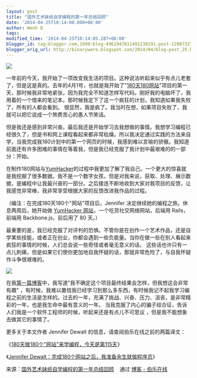 ```yaml
---
layout: post
title: "国外艺术妹纸自学编程的第一年总结回顾"
date: '2014-04-25T10:14:00.000+08:00'
author: Wenh Q
tags:
modified_time: '2014-04-25T10:14:05.287+08:00'
blogger_id: tag:blogger.com,1999:blog-4961947611491238191.post-129873278964200730
blogger_orig_url: http://binaryware.blogspot.com/2014/04/blog-post_25.html
---
```


![](https://images-blogger-opensocial.googleusercontent.com/gadgets/proxy?url=http%3A%2F%2Fww4.sinaimg.cn%2Fmw690%2F7cc829d3gw1efmje3vhiqj20dw099ac0.jpg&container=blogger&gadget=a&rewriteMime=image%2F*)

一年前的今天，我开始了一项改变我生活的项目。这种说法听起来似乎有点儿老套了，但是这是真的。去年的4月1号，也就是我开始了"[180天180](http://jenniferdewalt.com/)[网站](http://jenniferdewalt.com/)"项目的第一天，那时候我非常地紧张，因为我完全不知道怎样写代码。刚好我的电脑坏了，我用着的一个借来的笔记本。那时候我定下了这一个疯狂的计划，我知道如果我失败了，所有的人都会看到。
很显然，我是疯了。我当时在想，如果项目失败了，我就可以把它说成一个煞费苦心的愚人节笑话。

但是我还是感到非常兴奋。最后我还是开始学习去我想做的事情。我想学习编程已经很久了，但是书和网上课程看起来都非常枯燥。所以我决定通过实践的方法来自学，当我完成我180计划中的第一个网页的时候，我感到难以言喻的骄傲。我知道前面还有许多困难的事情在等着我，但是我已经克服了我计划中最艰难的的一部分：开始。

在制作180网站与[YumHacker](http://yumhacker.com/)的过程中我更加了解了我自己。一个更大的惊喜就是我挖掘了很多数据。我不是一个数字女孩，但是对我来说，获取、处理、展示数据，是编程中让我最兴奋的一部分。之后接连不断地收到大家对我项目的反馈，让我感觉非常棒，我非常享受根据大家的反馈改进我作品的过程。

（编注：在完成180天180个"网站"项目后，Jennifer
决定继续她的编程之旅。休息两周后，她开始做 [YumHacker
网站](http://blog.yumhacker.com/post/74733516768/yumhacker-i-built-a-social-network-for-food-and-heres)，一个吃货社交网络网站，后端用
Rails，前端用 Backbone.js，前后用了 80 天。）

最重要的是，我已经克服了对评判的恐惧。不管你是在创作一个艺术作品，还是自学某些技能，或者正在创业，你都会遇到一些负能量。当你在做一些在别人看起来疯狂的事情的时候，人们总会说一些奇怪或者毫无意义的话。
这些话也许只有一点儿刺痛，但是如果它们使你更加地自我怀疑的话，那就非常危险了，与自我怀疑作斗争很艰难的。

![](https://images-blogger-opensocial.googleusercontent.com/gadgets/proxy?url=http%3A%2F%2Fww3.sinaimg.cn%2Fmw690%2F7cc829d3gw1efmje4cs69j20ao080t9f.jpg&container=blogger&gadget=a&rewriteMime=image%2F*)

在我[第一篇博客](http://blog.jenniferdewalt.com/post/46892312080/day-1-the-beginning)中，我写道"我不确定这个项目最终结果会怎样，但我想这会非常有趣"
，有时候，我难以置信我已经学习到那么多东西，有时候我记不起我学习编程之前的生活是怎样的。过去的一年，充满了挑战、兴奋、压力、沮丧，是非常精彩的一年，也是我生命中最有意义的一年。
当我克服了内心的骗子综合征，告诉人们我是一个软件工程师的时候，听起来还是有点儿不可思议
，但是我不能想象去做其它的事情了。



更多关于本文作者 Jennifer Dewalt 的信息，请查阅伯乐在线之前的两篇译文：

《[180天做180个"网站"来学编程，今天是第115天](http://blog.jobbole.com/44303/)》

《[Jennifer
Dewalt：完成180个网站之后，我准备余生就做程序员](http://blog.jobbole.com/49620/)》

来源：[国外艺术妹纸自学编程的第一年总结回顾](http://blog.jobbole.com/65646/) 
  通过 [博客 - 伯乐在线](http://blog.jobbole.com/)
